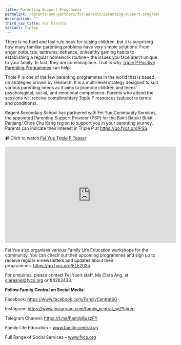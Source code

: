 ```yaml
---
title: Parenting Support Programmes
permalink: /parents-and-partners/for-parents/parenting-support-programmes/
description: ""
third_nav_title: For Parents
variant: tiptap
---
```

<p>There is no hard and fast rule book for raising children, but it is surprising
how many familiar parenting problems have very simple solutions. From anger
outbursts, tantrums, defiance, unhealthy gaming habits to establishing
a regular homework routine – the issues you face aren’t unique to your
family. In fact, they are commonplace. That is why&nbsp;<a href="https://www.triplep-parenting.net/global/triple-p/" rel="noopener noreferrer nofollow" target="_blank">Triple P Positive Parenting Programmes</a>&nbsp;can
help.</p>
<p>Triple P is one of the few parenting programmes in the world that is based
on strategies proven by research. It is a multi-level strategy designed
to suit various parenting needs as it aims to promote children and teens’
psychological, social, and emotional competence. Parents who attend the
sessions will receive complimentary Triple P resources (subject to terms
and conditions).</p>
<p>Regent Secondary School has partnered with Fei Yue Community Services,
the appointed Parenting Support Provider (PSP) for the Bukit Batok/ Bukit
Panjang/ Choa Chu Kang region to support you in your parenting journey.
Parents can indicate their interest in Triple P at&nbsp;<a href="https://go.fycs.org/PSS" rel="noopener noreferrer nofollow" target="_blank">https://go.fycs.org/PSS</a>.</p>
<p>📹 Click to watch <a href="https://youtu.be/OktQSOzQ0oY" rel="noopener noreferrer nofollow" target="_blank">Fei Yue Triple P Teaser</a>
</p>
<div class="iframe-wrapper">
<iframe height="315" width="560" allowfullscreen="true" frameborder="0" src="https://www.youtube.com/embed/OktQSOzQ0oY"></iframe>
</div>
<p>Fei Yue also organises various Family Life Education workshops for the
community. You can check out their upcoming programmes and sign up to receive
regular e-newsletters and updates about their programmes.&nbsp;<a href="https://forms.office.com/pages/responsepage.aspx?id=enp5W2h6KEyJkTbCaPjr645sy51cs-FAk7hk8hc2OJtUQ1NYVjhWRlVQQ0dLMjhKWU1DM0VaUFlDNSQlQCN0PWcu&amp;route=shorturl" rel="noopener noreferrer nofollow" target="_blank">https://go.fycs.org/FLE2025</a>.</p>
<p>For enquiries, please contact Fei Yue’s staff, Ms Clara Ang, at&nbsp;
<a href="mailto:claraang@fycs.org" rel="noopener noreferrer nofollow" target="_blank">claraang@fycs.org</a>&nbsp;or 84282433.</p>
<p><strong>Follow Family Central on Social Media</strong>:</p>
<p>Facebook:&nbsp;<a href="https://www.facebook.com/FamilyCentralSG" rel="noopener noreferrer nofollow" target="_blank">https://www.facebook.com/FamilyCentralSG</a>
</p>
<p>Instagram:&nbsp;<a href="https://www.instagram.com/family_central_sg/?hl=en" rel="noopener noreferrer nofollow" target="_blank">https://www.instagram.com/family_central_sg/?hl=en</a>
</p>
<p>Telegram Channel:&nbsp;<a href="https://t.me/FamilyBuzzFY" rel="noopener noreferrer nofollow" target="_blank">https://t.me/FamilyBuzzFY</a>
</p>
<p>Family Life Education –&nbsp;<a href="http://www.family-central.sg/" rel="noopener noreferrer nofollow" target="_blank">www.family-central.sg</a>
</p>
<p>Full Range of Social Services –&nbsp;<a href="http://www.fycs.org/" rel="noopener noreferrer nofollow" target="_blank">www.fycs.org</a>
</p>